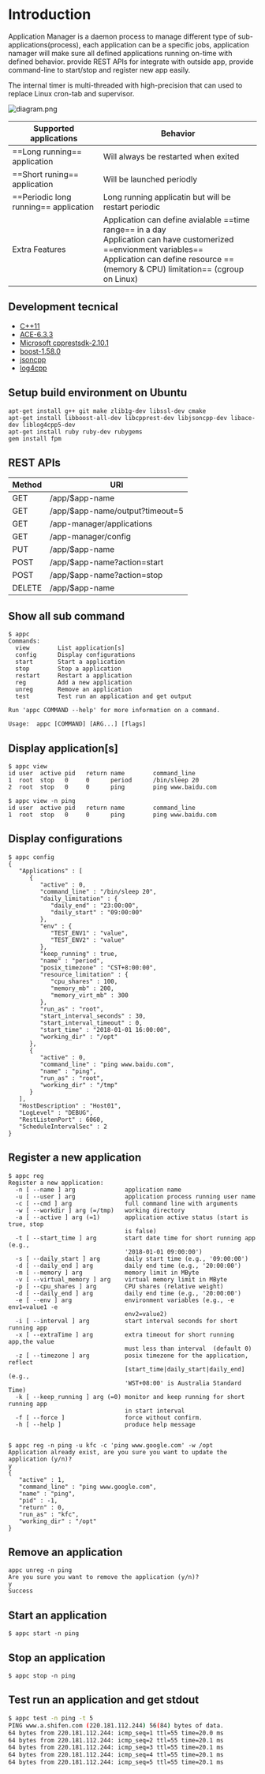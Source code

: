 # Introduction
Application Manager is a daemon process to manage different type of sub-applications(process), each application can be a specific jobs, application namager will make sure all defined applications running on-time with defined behavior. provide REST APIs for integrate with outside app, provide command-line to start/stop and register new app easily.

The internal timer is multi-threaded with high-precision that can used to replace Linux cron-tab and supervisor.

![diagram.png](https://github.com/jinneec/application-manager/blob/master/doc/diagram.png?raw=true) 


Supported applications  | Behavior
---|---
==Long running== application | Will always be restarted when exited
==Short runing== application | Will be launched periodly
==Periodic long running== application |Long running applicatin but will be restart periodic
Extra Features | Application can define avialable ==time range== in a day <br> Application can have customerized ==envionment variables== <br> Application can define resource ==(memory & CPU) limitation== (cgroup on Linux)


## Development tecnical
- [C++11](http://www.cplusplus.com/articles/cpp11)
- [ACE-6.3.3](https://github.com/DOCGroup/ACE_TAO)
- [Microsoft cpprestsdk-2.10.1](https://github.com/Microsoft/cpprestsdk)
- [boost-1.58.0](https://github.com/boostorg/boost)
- [jsoncpp](https://github.com/open-source-parsers/jsoncpp)
- [log4cpp](http://log4cpp.sourceforge.net)

## Setup build environment on Ubuntu
```
apt-get install g++ git make zlib1g-dev libssl-dev cmake
apt-get install libboost-all-dev libcpprest-dev libjsoncpp-dev libace-dev liblog4cpp5-dev
apt-get install ruby ruby-dev rubygems
gem install fpm
```

## REST APIs

Method | URI
---|---
GET | /app/$app-name
GET | /app/$app-name/output?timeout=5
GET | /app-manager/applications
GET | /app-manager/config
PUT | /app/$app-name
POST| /app/$app-name?action=start
POST| /app/$app-name?action=stop
DELETE| /app/$app-name




## Show all sub command

```
$ appc
Commands:
  view        List application[s]
  config      Display configurations
  start       Start a application
  stop        Stop a application
  restart     Restart a application
  reg         Add a new application
  unreg       Remove an application
  test        Test run an application and get output

Run 'appc COMMAND --help' for more information on a command.

Usage:  appc [COMMAND] [ARG...] [flags]
```


## Display application[s]

```
$ appc view
id user  active pid   return name        command_line
1  root  stop   0     0      period      /bin/sleep 20
2  root  stop   0     0      ping        ping www.baidu.com

$ appc view -n ping
id user  active pid   return name        command_line
1  root  stop   0     0      ping        ping www.baidu.com
```

## Display configurations

```
$ appc config
{
   "Applications" : [
      {
         "active" : 0,
         "command_line" : "/bin/sleep 20",
         "daily_limitation" : {
            "daily_end" : "23:00:00",
            "daily_start" : "09:00:00"
         },
         "env" : {
            "TEST_ENV1" : "value",
            "TEST_ENV2" : "value"
         },
         "keep_running" : true,
         "name" : "period",
         "posix_timezone" : "CST+8:00:00",
         "resource_limitation" : {
            "cpu_shares" : 100,
            "memory_mb" : 200,
            "memory_virt_mb" : 300
         },
         "run_as" : "root",
         "start_interval_seconds" : 30,
         "start_interval_timeout" : 0,
         "start_time" : "2018-01-01 16:00:00",
         "working_dir" : "/opt"
      },
      {
         "active" : 0,
         "command_line" : "ping www.baidu.com",
         "name" : "ping",
         "run_as" : "root",
         "working_dir" : "/tmp"
      }
   ],
   "HostDescription" : "Host01",
   "LogLevel" : "DEBUG",
   "RestListenPort" : 6060,
   "ScheduleIntervalSec" : 2
}
```

## Register a new application

```
$ appc reg
Register a new application:
  -n [ --name ] arg              application name
  -u [ --user ] arg              application process running user name
  -c [ --cmd ] arg               full command line with arguments
  -w [ --workdir ] arg (=/tmp)   working directory
  -a [ --active ] arg (=1)       application active status (start is true, stop
                                 is false)
  -t [ --start_time ] arg        start date time for short running app (e.g., 
                                 '2018-01-01 09:00:00')
  -s [ --daily_start ] arg       daily start time (e.g., '09:00:00')
  -d [ --daily_end ] arg         daily end time (e.g., '20:00:00')
  -m [ --memory ] arg            memory limit in MByte
  -v [ --virtual_memory ] arg    virtual memory limit in MByte
  -p [ --cpu_shares ] arg        CPU shares (relative weight)
  -d [ --daily_end ] arg         daily end time (e.g., '20:00:00')
  -e [ --env ] arg               environment variables (e.g., -e env1=value1 -e
                                 env2=value2)
  -i [ --interval ] arg          start interval seconds for short running app
  -x [ --extraTime ] arg         extra timeout for short running app,the value 
                                 must less than interval  (default 0)
  -z [ --timezone ] arg          posix timezone for the application, reflect 
                                 [start_time|daily_start|daily_end] (e.g., 
                                 'WST+08:00' is Australia Standard Time)
  -k [ --keep_running ] arg (=0) monitor and keep running for short running app
                                 in start interval
  -f [ --force ]                 force without confirm.
  -h [ --help ]                  produce help message

  
$ appc reg -n ping -u kfc -c 'ping www.google.com' -w /opt
Application already exist, are you sure you want to update the application (y/n)?
y
{
   "active" : 1,
   "command_line" : "ping www.google.com",
   "name" : "ping",
   "pid" : -1,
   "return" : 0,
   "run_as" : "kfc",
   "working_dir" : "/opt"
}
```




## Remove an application
```
appc unreg -n ping
Are you sure you want to remove the application (y/n)?
y
Success
```

## Start an application
```
$ appc start -n ping
```

## Stop an application
```
$ appc stop -n ping
```

## Test run an application and get stdout
``` sh
$ appc test -n ping -t 5
PING www.a.shifen.com (220.181.112.244) 56(84) bytes of data.
64 bytes from 220.181.112.244: icmp_seq=1 ttl=55 time=20.0 ms
64 bytes from 220.181.112.244: icmp_seq=2 ttl=55 time=20.1 ms
64 bytes from 220.181.112.244: icmp_seq=3 ttl=55 time=20.1 ms
64 bytes from 220.181.112.244: icmp_seq=4 ttl=55 time=20.1 ms
64 bytes from 220.181.112.244: icmp_seq=5 ttl=55 time=20.1 ms
```
